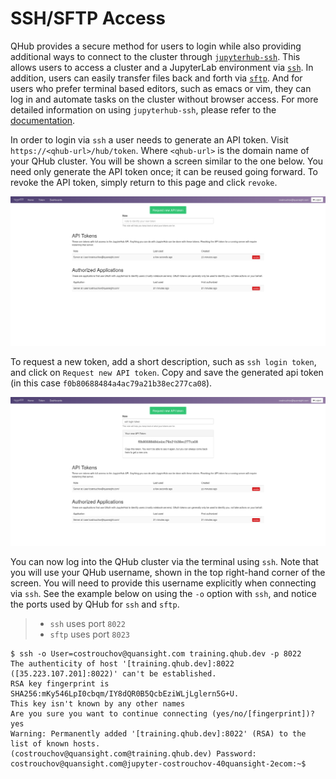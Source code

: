 # SSH/SFTP Access

QHub provides a secure method for users to login while also providing additional
ways to connect to the cluster through
[`jupyterhub-ssh`](https://github.com/yuvipanda/jupyterhub-ssh).
This allows users to access a cluster and a JupyterLab environment via
[`ssh`](https://en.wikipedia.org/wiki/Secure_Shell). In addition, users
can easily transfer files back and forth via
[`sftp`](https://en.wikipedia.org/wiki/SSH_File_Transfer_Protocol).
And for users who prefer terminal based editors, such as emacs or vim, they
can log in and automate tasks on the cluster without browser access. 
For more detailed information on using `jupyterhub-ssh`, please refer to the
[documentation](https://jupyterhub-ssh.readthedocs.io/en/latest/index.html).

In order to login via `ssh` a user needs to generate an API token. Visit
`https://<qhub-url>/hub/token`. Where `<qhub-url>` is the domain name of
your QHub cluster. You will be shown a screen similar to the one below. 
You need only generate the API token once; it can be reused going forward. 
To revoke the API token, simply return to this page and click `revoke`.

![qhub api token](../images/qhub_api_token.png)

To request a new token, add a short description, such as
`ssh login token`, and click on `Request new API token`. 
Copy and save the generated api token (in this case `f0b80688484a4ac79a21b38ec277ca08`).

![qhub api token generated](../images/qhub_api_token_generated.png)

You can now log into the QHub cluster via the terminal using `ssh`. Note 
that you will use your QHub username, shown in the top right-hand corner of 
the screen. You will need to provide this username explicitly when connecting 
via `ssh`.  See the example below on using the `-o` option with `ssh`, and notice 
the ports used by QHub for `ssh` and `sftp`.

> - `ssh` uses port `8022`
> - `sftp` uses port `8023`

```
$ ssh -o User=costrouchov@quansight.com training.qhub.dev -p 8022
The authenticity of host '[training.qhub.dev]:8022 ([35.223.107.201]:8022)' can't be established.
RSA key fingerprint is SHA256:mKy546LpI0cbqm/IY8dQR0B5QcbEziWLjLglern5G+U.
This key isn't known by any other names
Are you sure you want to continue connecting (yes/no/[fingerprint])? yes
Warning: Permanently added '[training.qhub.dev]:8022' (RSA) to the list of known hosts.
(costrouchov@quansight.com@training.qhub.dev) Password:
costrouchov@quansight.com@jupyter-costrouchov-40quansight-2ecom:~$
```
